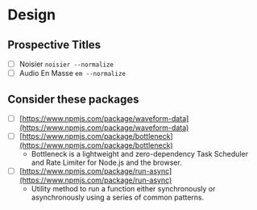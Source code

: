 # Design

## Prospective Titles

-[ ] Noisier            `noisier --normalize`
-[ ] Audio En Masse     `em --normalize`

## Consider these packages

- [ ] [https://www.npmjs.com/package/waveform-data](https://www.npmjs.com/package/waveform-data)
- [ ] [https://www.npmjs.com/package/bottleneck](https://www.npmjs.com/package/bottleneck)
  - Bottleneck is a lightweight and zero-dependency Task Scheduler and Rate Limiter for Node.js and the browser.
- [ ] [https://www.npmjs.com/package/run-async](https://www.npmjs.com/package/run-async)
  - Utility method to run a function either synchronously or asynchronously using a series of common patterns.
